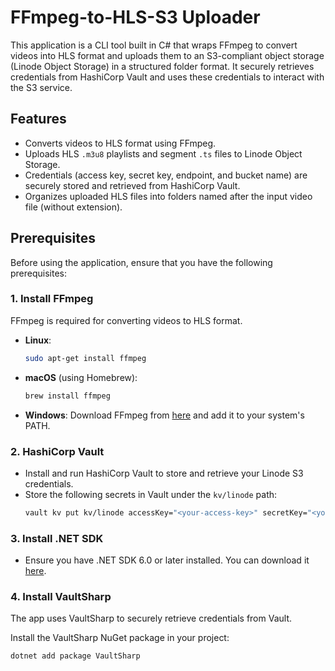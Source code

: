 # FFmpeg-to-HLS-S3 Uploader

This application is a CLI tool built in C# that wraps FFmpeg to convert videos into HLS format and uploads them to an S3-compliant object storage (Linode Object Storage) in a structured folder format. It securely retrieves credentials from HashiCorp Vault and uses these credentials to interact with the S3 service.

## Features

- Converts videos to HLS format using FFmpeg.
- Uploads HLS `.m3u8` playlists and segment `.ts` files to Linode Object Storage.
- Credentials (access key, secret key, endpoint, and bucket name) are securely stored and retrieved from HashiCorp Vault.
- Organizes uploaded HLS files into folders named after the input video file (without extension).

## Prerequisites

Before using the application, ensure that you have the following prerequisites:

### 1. **Install FFmpeg**
   FFmpeg is required for converting videos to HLS format.

   - **Linux**:
     ```bash
     sudo apt-get install ffmpeg
     ```
   - **macOS** (using Homebrew):
     ```bash
     brew install ffmpeg
     ```
   - **Windows**: Download FFmpeg from [here](https://ffmpeg.org/download.html) and add it to your system's PATH.

### 2. **HashiCorp Vault**

   - Install and run HashiCorp Vault to store and retrieve your Linode S3 credentials.
   - Store the following secrets in Vault under the `kv/linode` path:
     ```bash
     vault kv put kv/linode accessKey="<your-access-key>" secretKey="<your-secret-key>" endpoint="<your-s3-endpoint>" bucketName="<your-bucket-name>"
     ```

### 3. **Install .NET SDK**

   - Ensure you have .NET SDK 6.0 or later installed. You can download it [here](https://dotnet.microsoft.com/download).

### 4. **Install VaultSharp**

   The app uses VaultSharp to securely retrieve credentials from Vault.

   Install the VaultSharp NuGet package in your project:
   ```bash
   dotnet add package VaultSharp

